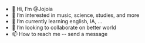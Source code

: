 - 👋 Hi, I’m @Jojoia
- 👀 I’m interested in music, science, studies, and more
- 🌱 I’m currently learning english, IA, ...
- 💞️ I’m looking to collaborate on better world
- 📫 How to reach me -- send a message

<!---
Jojoia/Jojoia is a ✨ special ✨ repository because its `README.md` (this file) appears on your GitHub profile.
You can click the Preview link to take a look at your changes.
--->
